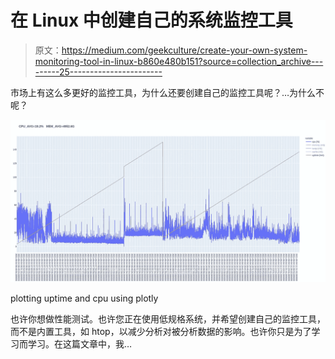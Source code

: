 # 在 Linux 中创建自己的系统监控工具

> 原文：<https://medium.com/geekculture/create-your-own-system-monitoring-tool-in-linux-b860e480b151?source=collection_archive---------25----------------------->

市场上有这么多更好的监控工具，为什么还要创建自己的监控工具呢？…为什么不呢？

![](img/0c6ce4fe6f9e3e8f5b2069e60c251e7c.png)

plotting uptime and cpu using plotly

也许你想做性能测试。也许您正在使用低规格系统，并希望创建自己的监控工具，而不是内置工具，如 htop，以减少分析对被分析数据的影响。也许你只是为了学习而学习。在这篇文章中，我…